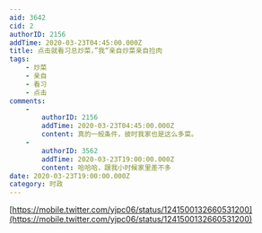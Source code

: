 ```yaml
---
aid: 3642
cid: 2
authorID: 2156
addTime: 2020-03-23T04:45:00.000Z
title: 点击就看习总炒菜，”我“亲自炒菜亲自捡肉
tags:
    - 炒菜
    - 亲自
    - 看习
    - 点击
comments:
    -
        authorID: 2156
        addTime: 2020-03-23T04:45:00.000Z
        content: 真的一般条件，彼时我家也是这么多菜。
    -
        authorID: 3562
        addTime: 2020-03-23T19:00:00.000Z
        content: 哈哈哈，跟我小时候家里差不多
date: 2020-03-23T19:00:00.000Z
category: 时政
---
```


[https://mobile.twitter.com/yjpc06/status/1241500132660531200](https://mobile.twitter.com/yjpc06/status/1241500132660531200)

